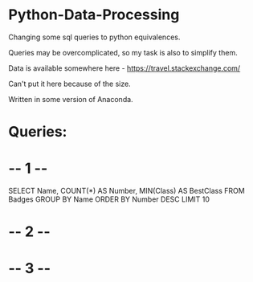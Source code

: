 # Python-Data-Processing
Changing some sql queries to python equivalences.

Queries may be overcomplicated, so my task is also to simplify them.

Data is available somewhere here - https://travel.stackexchange.com/

Can't put it here because of the size.

Written in some version of Anaconda.

# Queries:
# -- 1 --
SELECT Name,
COUNT(*) AS Number,
MIN(Class) AS BestClass
FROM Badges
GROUP BY Name
ORDER BY Number DESC
LIMIT 10
# -- 2 --

# -- 3 --
